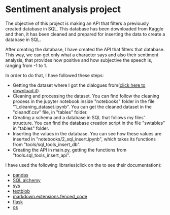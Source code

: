 # Sentiment analysis project

The objective of this project is making an API that filters a previously created database in SQL. This database has been downloaded from Kaggle and then, it has been cleaned and prepared for inserting the data to create a database in SQL.

After creating the database, I have created the API that filters that database. This way, we can get only what a character says and also their sentiment analysis, that provides how positive and how subjective the speech is, ranging from -1 to 1.

In order to do that, I have followed these steps:
* Getting the dataset where I got the dialogues from([click here to download it](https://www.kaggle.com/xvivancos/star-wars-movie-scripts)).
* Cleaning and processing the dataset. You can find follow the cleaning process in the jupyter notebook inside "notebooks" folder in the file "1_cleaning_dataset.ipynb".  You can get the cleaned dataset in the "cleandf.csv" file, in "tables" folder.
* Creating a schema and a database in SQL that follows my files' structure. You can find the database creation script in the file "swtables" in "tables" folder.
* Inserting the values in the database. You can see how these values are inserted in "notebooks/2_sql_insert.ipynb", which takes its functions from "tools/sql_tools_insert_db".
* Creating the API in main.py, getting the functions from "tools.sql_tools_insert_api".

I have used the following libraries(click on the to see their documentation):
* [pandas](https://pandas.pydata.org/docs/)
* [SQL alchemy](https://docs.sqlalchemy.org/en/14/)
* [sys](https://docs.python.org/3/library/sys.html)
* [textblob](https://textblob.readthedocs.io/en/dev/)
* [markdown.extensions.fenced_code](https://python-markdown.github.io/extensions/fenced_code_blocks/)
* [flask](https://flask.palletsprojects.com/en/2.0.x/)
* [os](https://docs.python.org/3/library/os.html)